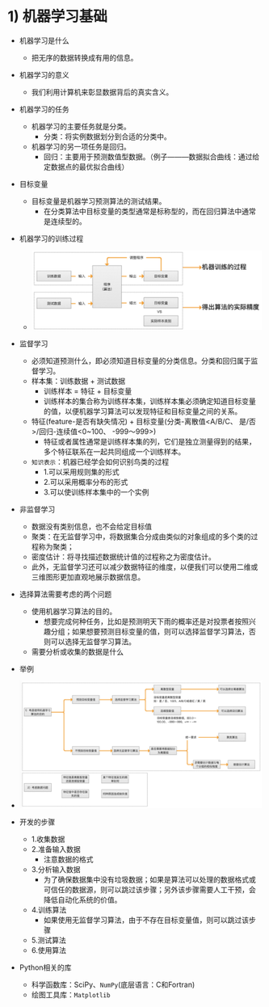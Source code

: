 
# 1) 机器学习基础

* 机器学习是什么
    * 把无序的数据转换成有用的信息。

* 机器学习的意义
    * 我们利用计算机来彰显数据背后的真实含义。

* 机器学习的任务
    * 机器学习的主要任务就是分类。
        * 分类：将实例数据划分到合适的分类中。
    * 机器学习的另一项任务是回归。
        * 回归：主要用于预测数值型数据。（例子———数据拟合曲线：通过给定数据点的最优拟合曲线）

* 目标变量
    * 目标变量是机器学习预测算法的测试结果。
        * 在分类算法中目标变量的类型通常是标称型的，而在回归算法中通常是连续型的。

* 机器学习的训练过程
    *  ![机器学习训练过程图](./1.机器学习基础训练过程.png)

* 监督学习
    * 必须知道预测什么，即必须知道目标变量的分类信息。分类和回归属于监督学习。
    * 样本集：训练数据 + 测试数据
        * 训练样本 = 特征 + 目标变量
        * 训练样本的集合称为训练样本集，训练样本集必须确定知道目标变量的值，以便机器学习算法可以发现特征和目标变量之间的关系。
    * 特征(feature-是否有缺失情况) + 目标变量(分类-离散值<A/B/C、 是/否>/回归-连续值<0~100、 -999～999>)
        * 特征或者属性通常是训练样本集的列，它们是独立测量得到的结果，多个特征联系在一起共同组成一个训练样本。
    * `知识表示`：机器已经学会如何识别鸟类的过程
        * 1.可以采用规则集的形式
        * 2.可以采用概率分布的形式
        * 3.可以使训练样本集中的一个实例

* 非监督学习
    * 数据没有类别信息，也不会给定目标值
    * 聚类：在无监督学习中，将数据集合分成由类似的对象组成的多个类的过程称为聚类；
    * 密度估计：将寻找描述数据统计值的过程称之为密度估计。
    * 此外，无监督学习还可以减少数据特征的维度，以便我们可以使用二维或三维图形更加直观地展示数据信息。

* 选择算法需要考虑的两个问题
    * 使用机器学习算法的目的。
        * 想要完成何种任务，比如是预测明天下雨的概率还是对投票者按照兴趣分组；如果想要预测目标变量的值，则可以选择监督学习算法，否则可以选择无监督学习算法。
    * 需要分析或收集的数据是什么
* 举例
* ![选择算法图](./1.机器学习基础-选择算法.png)

* 开发的步骤
    * 1.收集数据
    * 2.准备输入数据
        * 注意数据的格式
    * 3.分析输入数据
        * 为了确保数据集中没有垃圾数据；如果是算法可以处理的数据格式或可信任的数据源，则可以跳过该步骤；另外该步骤需要人工干预，会降低自动化系统的价值。
    * 4.训练算法
        * 如果使用无监督学习算法，由于不存在目标变量值，则可以跳过该步骤
    * 5.测试算法
    * 6.使用算法

* Python相关的库
    * 科学函数库：SciPy、`NumPy`(底层语言：C和Fortran)
    * 绘图工具库：`Matplotlib`
